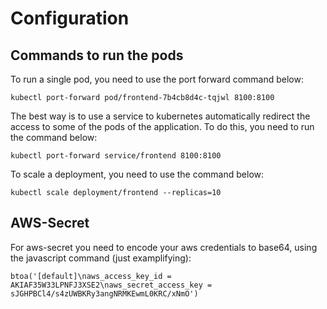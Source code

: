 # Configuration

## Commands to run the pods

To run a single pod, you need to use the port forward command below:
```
kubectl port-forward pod/frontend-7b4cb8d4c-tqjwl 8100:8100
```

The best way is to use a service to kubernetes automatically redirect the access to some of the pods
of the application. To do this, you need to run the command below:
```
kubectl port-forward service/frontend 8100:8100
```

To scale a deployment, you need to use the command below:
```
kubectl scale deployment/frontend --replicas=10
```


## AWS-Secret

For aws-secret you need to encode your aws credentials to base64, using the javascript command
(just examplifying):

```
btoa('[default]\naws_access_key_id = AKIAF35W33LPNFJ3XSE2\naws_secret_access_key = sJGHPBCl4/s4zUWBKRy3angNRMKEwmL0KRC/xNmO')
```
